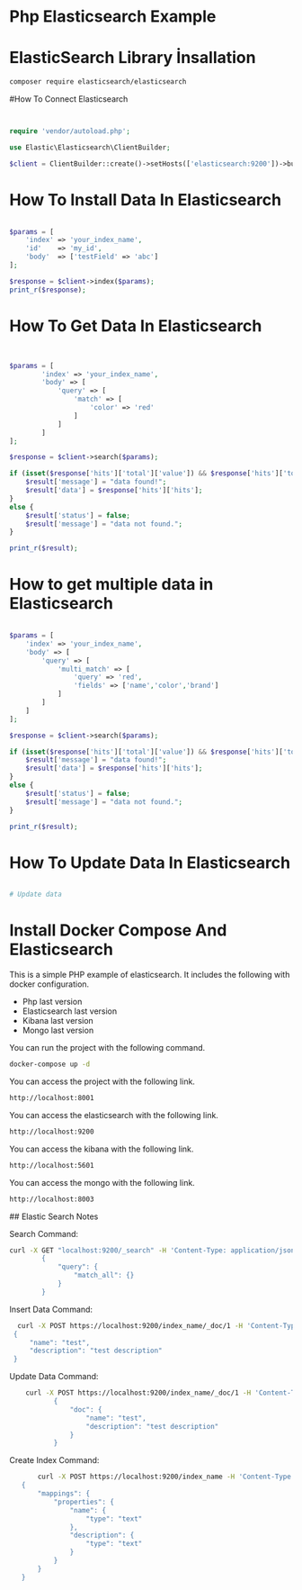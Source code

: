 # Php Elasticsearch Example

# ElasticSearch Library İnsallation

```bash
composer require elasticsearch/elasticsearch
```

#How To Connect Elasticsearch

```php


require 'vendor/autoload.php';

use Elastic\Elasticsearch\ClientBuilder;

$client = ClientBuilder::create()->setHosts(['elasticsearch:9200'])->build(); // elasticsearch:9200 is docker container name

```



# How To Install Data In Elasticsearch

```php

$params = [
    'index' => 'your_index_name',
    'id'    => 'my_id',
    'body'  => ['testField' => 'abc']
];

$response = $client->index($params);
print_r($response);

```

# How To Get Data In Elasticsearch

```php


$params = [
        'index' => 'your_index_name',
        'body' => [
            'query' => [
                'match' => [
                    'color' => 'red'
                ]
            ]
        ]
];

$response = $client->search($params);

if (isset($response['hits']['total']['value']) && $response['hits']['total']['value'] > 0) {
    $result['message'] = "data found!";
    $result['data'] = $response['hits']['hits'];
}
else {
    $result['status'] = false;
    $result['message'] = "data not found.";
}

print_r($result);

```

# How to get multiple data in Elasticsearch

```php

$params = [
    'index' => 'your_index_name',
    'body' => [
        'query' => [
            'multi_match' => [
                'query' => 'red',
                'fields' => ['name','color','brand']
            ]
        ]
    ]
];

$response = $client->search($params);

if (isset($response['hits']['total']['value']) && $response['hits']['total']['value'] > 0) {
    $result['message'] = "data found!";
    $result['data'] = $response['hits']['hits'];
}
else {
    $result['status'] = false;
    $result['message'] = "data not found.";
}

print_r($result);

```


# How To Update Data In Elasticsearch

```php

# Update data

```
				






# Install Docker Compose And Elasticsearch

<p> This is a simple PHP example of elasticsearch. It includes the following with docker configuration. </p>

<ul>
    <li>Php last version</li>
    <li>Elasticsearch last version</li>
    <li>Kibana last version</li>
    <li>Mongo last version</li>
</ul>

<p> You can run the project with the following command. </p>

```bash 
docker-compose up -d
```

<p> You can access the project with the following link. </p>

```bash
http://localhost:8001
```
<p> You can access the elasticsearch with the following link. </p>

```bash
http://localhost:9200
```

<p> You can access the kibana with the following link. </p>

```bash
http://localhost:5601
```

<p> You can access the mongo with the following link. </p>

```bash
http://localhost:8003
```


## Elastic Search Notes

<p> Search Command: </p>

```bash
curl -X GET "localhost:9200/_search" -H 'Content-Type: application/json' -d'
        {
            "query": {
                "match_all": {}
            }
        }
```





<p> Insert Data Command: </p>
    
   ```bash
     curl -X POST https://localhost:9200/index_name/_doc/1 -H 'Content-Type: application/json' -d'
    {
        "name": "test",
        "description": "test description"
    }

```

<p> Update Data Command: </p>


 ```bash
     curl -X POST https://localhost:9200/index_name/_doc/1 -H 'Content-Type: application/json' -d'
            {
                "doc": {
                    "name": "test",
                    "description": "test description"
                }
            }

```


<p> Create Index Command: </p>


    
 ```bash
        curl -X POST https://localhost:9200/index_name -H 'Content-Type: application/json' -d'
    {
        "mappings": {
            "properties": {
                "name": {
                    "type": "text"
                },
                "description": {
                    "type": "text"
                }
            }
        }
    }


```
    


  




